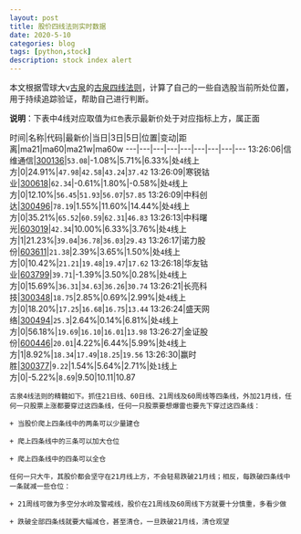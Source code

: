 ```yaml
---
layout: post
title: 股价四线法则实时数据
date: 2020-5-10
categories: blog
tags: [python,stock]
description: stock index alert
---
```



本文根据雪球大v[古泉](https://xueqiu.com/u/7148646888)的[古泉四线法则](https://xueqiu.com/7148646888/130498192)，计算了自己的一些自选股当前所处位置，用于持续追踪验证，帮助自己进行判断。

**说明**：下表中4线对应取值为`红色`表示最新价处于对应指标上方，属正面

时间|名称|代码|最新价|当日|3日|5日|位置|变动|距离|ma21|ma60|ma21w|ma60w
---|---|---|---|---|---|---|---|---
13:26:06|信维通信|[300136](https://xueqiu.com/S/SZ300136)|`53.08`|-1.08%|5.71%|6.33%|处`4`线上方|0|24.91%|`47.98`|`42.58`|`43.24`|`37.42`
13:26:09|寒锐钴业|[300618](https://xueqiu.com/S/SZ300618)|`62.34`|-0.61%|1.80%|-0.58%|处`4`线上方|0|12.10%|`56.45`|`51.93`|`56.07`|`57.85`
13:26:09|中科创达|[300496](https://xueqiu.com/S/SZ300496)|`78.19`|1.55%|11.60%|14.44%|处`4`线上方|0|35.21%|`65.52`|`60.59`|`62.31`|`46.83`
13:26:13|中科曙光|[603019](https://xueqiu.com/S/SH603019)|`42.34`|10.00%|6.33%|3.76%|处`4`线上方|1|21.23%|`39.04`|`36.78`|`36.03`|`29.43`
13:26:17|诺力股份|[603611](https://xueqiu.com/S/SH603611)|`21.38`|2.39%|3.65%|1.50%|处`4`线上方|0|10.42%|`21.21`|`19.48`|`19.47`|`17.62`
13:26:18|华友钴业|[603799](https://xueqiu.com/S/SH603799)|`39.71`|-1.39%|3.50%|0.28%|处`4`线上方|0|15.69%|`36.31`|`34.63`|`36.26`|`30.74`
13:26:21|长亮科技|[300348](https://xueqiu.com/S/SZ300348)|`18.75`|2.85%|0.69%|2.99%|处`4`线上方|0|18.20%|`17.25`|`16.68`|`16.75`|`13.44`
13:26:24|盛天网络|[300494](https://xueqiu.com/S/SZ300494)|`25.3`|2.64%|0.14%|6.81%|处`4`线上方|0|56.18%|`19.69`|`16.10`|`16.01`|`13.98`
13:26:27|金证股份|[600446](https://xueqiu.com/S/SH600446)|`20.01`|4.22%|6.44%|5.99%|处`4`线上方|1|8.92%|`18.34`|`17.49`|`18.25`|`19.56`
13:26:30|赢时胜|[300377](https://xueqiu.com/S/SZ300377)|`9.22`|1.54%|5.64%|2.71%|处`1`线上方|0|-5.22%|`8.69`|9.50|10.11|10.87

```
古泉4线法则的精髓如下。抓住21日线、60日线、21周线及60周线等四条线，外加21月线，任何一只股票上涨都要穿过这四条线，任何一只股票要想爆雷也要先下穿过这四条线：

+ 当股价爬上四条线中的两条可以少量建仓

+ 爬上四条线中的三条可以加大仓位

+ 爬上四条线中的四条可以全仓

任何一只大牛，其股价都会坚守在21月线上方，不会轻易跌破21月线；相反，每跌破四条线中一条就减一些仓位：

+ 21周线可做为多空分水岭及警戒线，股价在21周线及60周线下方就要十分慎重，多看少做

+ 跌破全部四条线就要大幅减仓，甚至清仓，一旦跌破21月线，清仓观望
```